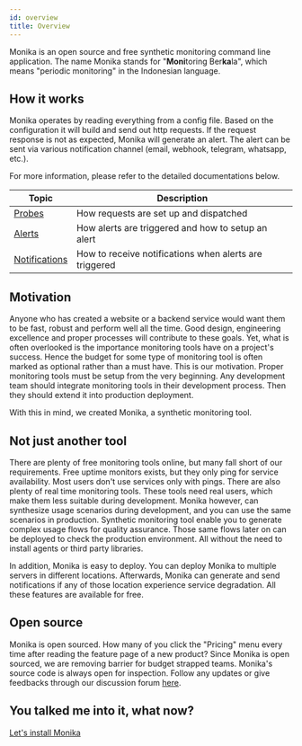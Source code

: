 ```yaml
---
id: overview
title: Overview
---
```


Monika is an open source and free synthetic monitoring command line application. The name Monika stands for "**Moni**toring Ber**ka**la", which means "periodic monitoring" in the Indonesian language.

## How it works

Monika operates by reading everything from a config file. Based on the configuration it will build and send out http requests. If the request response is not as expected, Monika will generate an alert. The alert can be sent via various notification channel (email, webhook, telegram, whatsapp, etc.).

For more information, please refer to the detailed documentations below.

| Topic                                                                        | Description                                            |
| ---------------------------------------------------------------------------- | ------------------------------------------------------ |
| [Probes](https://hyperjumptech.github.io/monika/guides/probes)               | How requests are set up and dispatched                 |
| [Alerts](https://hyperjumptech.github.io/monika/guides/alerts)               | How alerts are triggered and how to setup an alert     |
| [Notifications](https://hyperjumptech.github.io/monika/guides/notifications) | How to receive notifications when alerts are triggered |

## Motivation

Anyone who has created a website or a backend service would want them to be fast, robust and perform well all the time. Good design, engineering excellence and proper processes will contribute to these goals. Yet, what is often overlooked is the importance monitoring tools have on a project's success. Hence the budget for some type of monitoring tool is often marked as optional rather than a must have. This is our motivation. Proper monitoring tools must be setup from the very beginning. Any development team should integrate monitoring tools in their development process. Then they should extend it into production deployment.

With this in mind, we created Monika, a synthetic monitoring tool.

## Not just another tool

There are plenty of free monitoring tools online, but many fall short of our requirements. Free uptime monitors exists, but they only ping for service availability. Most users don't use services only with pings. There are also plenty of real time monitoring tools. These tools need real users, which make them less suitable during development. Monika however, can synthesize usage scenarios during development, and you can use the same scenarios in production. Synthetic monitoring tool enable you to generate complex usage flows for quality assurance. Those same flows later on can be deployed to check the production environment. All without the need to install agents or third party libraries.

In addition, Monika is easy to deploy. You can deploy Monika to multiple servers in different locations. Afterwards, Monika can generate and send notifications if any of those location experience service degradation. All these features are available for free.

## Open source

Monika is open sourced. How many of you click the "Pricing" menu every time after reading the feature page of a new product? Since Monika is open sourced, we are removing barrier for budget strapped teams. Monika's source code is always open for inspection. Follow any updates or give feedbacks through our discussion forum [here](https://github.com/hyperjumptech/monika/discussions).

## You talked me into it, what now?

[Let's install Monika](https://hyperjumptech.github.io/monika/installation)
